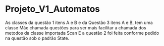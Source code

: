 # Projeto_V1_Automatos
As classes da questão 1 itens A e B e da Questão 3 itens A e B, tem uma classe Mãe chamada questões para ser mais facilitar a chamada dos metodos da classe importada Scan
E a questão 2 foi feita conforme pedido na questão sob o padrão State.
